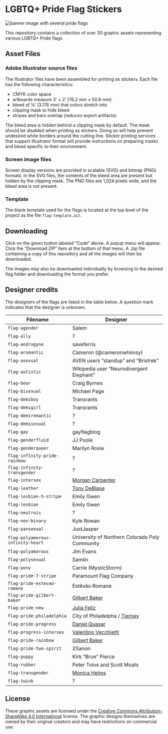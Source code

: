 # LGBTQ+ Pride Flag Stickers

![banner image with several pride flags](./static/header-image.png "Pride flag banner")

This repository contains a collection of over 30 graphic assets representing various LGBTQ+ Pride flags.

## Asset Files

### Adobe Illustrator source files

The Illustrator files have been assembled for printing as stickers. Each file has the following characteristics:

- CMYK color space
- artboards measure 3&rsquo; &times; 2&rsquo; (76.2 mm &times; 50.8 mm)
- bleed of &frac18;&rsquo; (3.176 mm) that colors stretch into
- clipping mask to hide bleed
- stripes and bars overlap (reduces export artifacts)

The bleed area is hidden behind a clipping mask by default. The mask should be disabled when printing as stickers. Doing so will help prevent undesired white borders around the cutting line. Sticker printing services that support Illustrator format will provide instructions on preparing masks and bleed specific to their environment.

### Screen image files

Screen display versions are provided in scalable (SVG) and bitmap (PNG) formats. In the SVG files, the contents of the bleed area are present but hidden by the clipping mask. The PNG files are 1,024 pixels wide, and the bleed area is not present.

### Template

The blank template used for the flags is located at the top level of the project as the file `flag-template.ait`.

## Downloading

Click on the green button labeled &ldquo;Code&rdquo; above. A popup menu will appear. Click the &ldquo;Download ZIP&rdquo; item at the bottom of that menu. A .zip file containing a copy of this repository and all the images will then be downloaded.

The images may also be downloaded individually by browsing to the desired flag folder and downloading the format you prefer.

## Designer credits

The designers of the flags are listed in the table below. A question mark indicates that the designer is unknown.

| Filename                          | Designer                                                       |
| --------------------------------- | -------------------------------------------------------------- |
| `flag-agender`                    | Salem                                                          |
| `flag-ally`                       | ?                                                              |
| `flag-androgyne`                  | saveferris                                                     |
| `flag-aromantic`                  | Cameron (@cameronwhimsy)                                       |
| `flag-asexual`                    | AVEN users &ldquo;standup&rdquo; and &ldquo;Bristrek&rdquo;    |
| `flag-autistic`                   | Wikipedia user &ldquo;Neurodivergent Elephant&rdquo;           |
| `flag-bear`                       | Craig Byrnes                                                   |
| `flag-bisexual`                   | Michael Page                                                   |
| `flag-demiboy`                    | Transrants                                                     |
| `flag-demigirl`                   | Transrants                                                     |
| `flag-demiromantic`               | ?                                                              |
| `flag-demisexual`                 | ?                                                              |
| `flag-gay`                        | gayflagblog                                                    |
| `flag-genderfluid`                | JJ Poole                                                       |
| `flag-genderqueer`                | Marilyn Roxie                                                  |
| `flag-infinity-pride-rainbow`     | ?                                                              |
| `flag-infinity-transgender`       | ?                                                              |
| `flag-intersex`                   | [Morgan Carpenter](https://morgancarpenter.com/)               |
| `flag-leather`                    | [Tony DeBlase](https://en.wikipedia.org/wiki/Tony_DeBlase)     |
| `flag-lesbian-5-stripe`           | Emily Gwen                                                     |
| `flag-lesbian`                    | Emily Gwen                                                     |
| `flag-neutrois`                   | ?                                                              |
| `flag-non-binary`                 | Kyle Rowan                                                     |
| `flag-pansexual`                  | JustJasper                                                     |
| `flag-polyamorous-infinity-heart` | University of Northern Colorado Poly Community                 |
| `flag-polyamorous`                | Jim Evans                                                      |
| `flag-polysexual`                 | Samlin                                                         |
| `flag-pony`                       | Carrie (MysticStorm)                                           |
| `flag-pride-7-stripe`             | Paramount Flag Company                                         |
| `flag-pride-estevao-romane`       | Est&ecirc;v&atilde;o Romane                                    |
| `flag-pride-gilbert-baker`        | [Gilbert Baker](https://gilbertbaker.com/)                     |
| `flag-pride-new`                  | [Julia Feliz](https://www.newprideflag.com/)                   |
| `flag-pride-philadelphia`         | City of Philadelpha / [Tierney](https://hellotierney.com/)     |
| `flag-pride-progress`             | [Daniel Quasar](https://danielquasar.com/)                     |
| `flag-progress-intersex`          | [Valentino Vecchietti](https://linktr.ee/valentino_vecchietti) |
| `flag-pride-rainbow`              | [Gilbert Baker](https://gilbertbaker.com/)                     |
| `flag-pride-two-spirit`           | 2Sanon                                                         |
| `flag-puppy`                      | Kirk &ldquo;Brue&rdquo; Pierce                                 |
| `flag-rubber`                     | Peter Tolos and Scott Moats                                    |
| `flag-transgender`                | [Monica Helms](https://en.wikipedia.org/wiki/Monica_Helms)     |
| `flag-twink`                      | ?                                                              |

## License

These graphic assets are licensed under the
[Creative Commons Attribution-ShareAlike 4.0 International](./LICENSE "license text")
license. The graphic designs themselves are owned by their original creators
and may have restrictions on commercial use.
